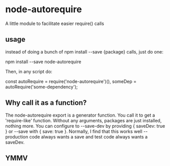 # node-autorequire
A little module to facilitate easier require() calls

## usage

instead of doing a bunch of npm install --save {package} calls, just do one:

npm install --save node-autorequire

Then, in any script do:

const autoRequire = require('node-autorequire')(),
  someDep = autoRequire('some-dependency');
  
## Why call it as a function?
The node-autorequire export is a generator function. You call it to get a 'require-like' function. Without any arguments, packages are just installed, nothing more. You can configure to --save-dev by providing { saveDev: true } or --save with { save: true }. Normally, I find that this works well -- production code always wants a save and test code always wants a saveDev.

## YMMV
